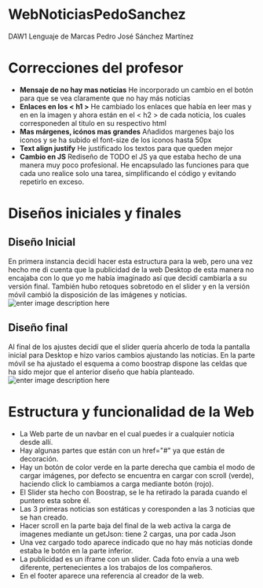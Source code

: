 # WebNoticiasPedoSanchez
DAW1 
Lenguaje de Marcas
Pedro José Sánchez Martínez
# Correcciones del profesor
- **Mensaje de no hay mas noticias**
He incorporado un cambio en el botón para que se vea claramente que no hay más noticias
- **Enlaces en los < h1 >**
He cambiado los enlaces que había en leer mas y en en la imagen y ahora están en el < h2 > de cada noticia, los cuales corresponeden al titulo en su respectivo html
- **Mas márgenes, icónos mas grandes**
Añadidos margenes bajo los iconos y se ha subido el font-size de los iconos hasta 50px
- **Text align justify**
He justificado los textos para que queden mejor
- **Cambio en JS**
Rediseño de TODO el JS ya que estaba hecho de una manera muy poco profesional.
He encapsulado las funciones para que cada uno realice solo una tarea, simplificando el código y evitando repetirlo en exceso.
# Diseños iniciales y finales

## Diseño Inicial

En primera instancia decidí hacer esta estructura para la web, pero una vez hecho me di cuenta que la publicidad de la web Desktop de esta manera no encajaba con lo que yo me había imaginado así que decidí cambiarla a su versión final.
También hubo retoques sobretodo en el slider y en la versión móvil cambió la disposición de las imágenes y noticias.
![enter image description here](https://cdn.rawgit.com/PedroDpsweb/WebNoticiasPedoSanchez/f9f1e8e9/img/Esquemawebnoticias_Noversionfinal.jpg)
## Diseño final
Al final de los ajustes decidí que el slider quería ahcerlo de toda la pantalla inicial para Desktop e hizo varios cambios ajustando las noticias.
En la parte móvil se ha ajustado el esquema a como boostrap dispone las celdas que ha sido mejor que el anterior diseño que había planteado.
![enter image description here](https://cdn.rawgit.com/PedroDpsweb/WebNoticiasPedoSanchez/f9f1e8e9/img/Esquemawebnoticias_Versionfinal.png)
# Estructura y funcionalidad de la Web
- La Web parte de un navbar en el cual puedes ir a cualquier noticia desde allí.
- Hay algunas partes que están con un href="#" ya que están de decoración.
- Hay un botón de color verde en la parte derecha que cambia el modo de cargar imágenes, por defecto se encuentra en cargar con scroll (verde), haciendo click lo cambiamos a carga mediante botón (rojo).
- El Slider sta hecho con Boostrap, se le ha retirado la parada cuando el puntero esta sobre él.
- Las 3 primeras noticias son estáticas y coresponden a las 3 noticias que se han creado.
- Hacer scroll en la parte baja del final de la web activa la carga de imagenes mediante un getJson: tiene 2 cargas, una por cada Json
- Una vez cargado todo aparece indicado que no hay más noticias donde estaba le botón en la parte inferior.
- La publicidad es un iframe con un slider. Cada foto envía a una web diferente, pertenecientes a los trabajos de los compañeros.
- En el footer aparece una referencia al creador de la web.
